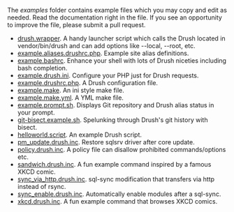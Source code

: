 The _examples_ folder contains example files which you may copy and edit as needed. Read the documentation right in the file. If you see an opportunity to improve the file, please submit a pull request.

* [drush.wrapper](https://raw.githubusercontent.com/drush-ops/drush/master/examples/drush.wrapper). A handy launcher script which calls the Drush located in vendor/bin/drush and can add options like --local, --root, etc.
* [example.aliases.drushrc.php](https://raw.githubusercontent.com/drush-ops/drush/master/examples/example.aliases.drushrc.php). Example site alias definitions.
* [example.bashrc](https://raw.githubusercontent.com/drush-ops/drush/master/examples/example.bashrc). Enhance your shell with lots of Drush niceties including bash completion.
* [example.drush.ini](https://raw.githubusercontent.com/drush-ops/drush/master/examples/example.drush.ini). Configure your PHP just for Drush requests.
* [example.drushrc.php](https://raw.githubusercontent.com/drush-ops/drush/master/examples/example.drushrc.php). A Drush configuration file.
* [example.make](https://raw.githubusercontent.com/drush-ops/drush/master/examples/example.make). An ini style make file.
* [example.make.yml](https://raw.githubusercontent.com/drush-ops/drush/master/examples/example.make.yml). A YML make file. 
* [example.prompt.sh](https://raw.githubusercontent.com/drush-ops/drush/master/examples/example.prompt.sh). Displays Git repository and Drush alias status in your prompt.
* [git-bisect.example.sh](https://raw.githubusercontent.com/drush-ops/drush/master/examples/git-bisect.example.sh). Spelunking through Drush's git history with bisect.
* [helloworld.script](https://raw.githubusercontent.com/drush-ops/drush/master/examples/helloworld.script). An example Drush script. 
* [pm_update.drush.inc](https://raw.githubusercontent.com/drush-ops/drush/master/examples/pm_update.drush.inc). Restore sqlsrv driver after core update.
* [policy.drush.inc](https://raw.githubusercontent.com/drush-ops/drush/master/examples/policy.drush.inc). A policy file can disallow prohibited commands/options etc.
* [sandwich.drush.inc](https://raw.githubusercontent.com/drush-ops/drush/master/examples/sandwich.drush.inc). A fun example command inspired by a famous XKCD comic.
* [sync_via_http.drush.inc](https://raw.githubusercontent.com/drush-ops/drush/master/examples/sync_via_http.drush.inc). sql-sync modification that transfers via http instead of rsync. 
* [sync_enable.drush.inc](https://raw.githubusercontent.com/drush-ops/drush/master/examples/sync_enable.drush.inc). Automatically enable modules after a sql-sync.
* [xkcd.drush.inc](https://raw.githubusercontent.com/drush-ops/drush/master/examples/xkcd.drush.inc). A fun example command that browses XKCD comics.  
